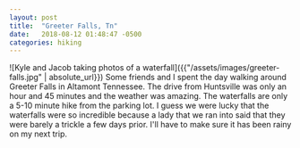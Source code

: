 ```yaml
---
layout: post
title:  "Greeter Falls, Tn"
date:   2018-08-12 01:48:47 -0500
categories: hiking
---
```


![Kyle and Jacob taking photos of a waterfall]({{"/assets/images/greeter-falls.jpg" | absolute_url}})
Some friends and I spent the day walking around Greeter Falls in Altamont Tennessee. The drive from Huntsville was only an hour and 45 minutes and the weather was amazing. The waterfalls are only a 5-10 minute hike from the parking lot. I guess we were lucky that the waterfalls were so incredible because a lady that we ran into said that they were barely a trickle a few days prior. I'll have to make sure it has been rainy on my next trip.